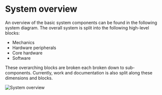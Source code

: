 # System overview

An overview of the basic system components can be found in the following system diagram.
The overall system is split into the following high-level blocks:

- Mechanics
- Hardware peripherals
- Core hardware
- Software

These overarching blocks are broken each broken down to sub-components.
Currently, work and documentation is also split along these dimensions and blocks.

![System overview](../../../assets/docs/assets/system_architecture_v100.svg)